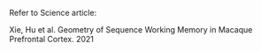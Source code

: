 


Refer to Science article:

Xie, Hu et al. Geometry of Sequence Working Memory in Macaque Prefrontal Cortex. 2021
